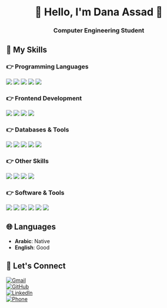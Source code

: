 <h1 align="center">👋 Hello, I'm Dana Assad 👋</h1>

<h3 align="center">Computer Engineering Student</h3>

## 🔧 My Skills  
### 👉 Programming Languages  
<p>
  <img src="https://img.shields.io/badge/C-%2300599C.svg?style=for-the-badge&logo=c&logoColor=white" />
  <img src="https://img.shields.io/badge/Java-%23ED8B00.svg?style=for-the-badge&logo=openjdk&logoColor=white" />
  <img src="https://img.shields.io/badge/Python-%233776AB.svg?style=for-the-badge&logo=python&logoColor=white" />
  <img src="https://img.shields.io/badge/Arduino-%2300979D.svg?style=for-the-badge&logo=arduino&logoColor=white" />
  <img src="https://img.shields.io/badge/Assembly-%23800080.svg?style=for-the-badge" />
</p>

### 👉 Frontend Development  
<p>
  <img src="https://img.shields.io/badge/HTML5-%23E34F26.svg?style=for-the-badge&logo=html5&logoColor=white" />
  <img src="https://img.shields.io/badge/CSS-%231572B6.svg?style=for-the-badge&logo=css3&logoColor=white" />
  <img src="https://img.shields.io/badge/JavaFX-%23F7DF1E.svg?style=for-the-badge" />
  <img src="https://img.shields.io/badge/Android-%23009D54.svg?style=for-the-badge&logo=android&logoColor=white" />
</p>

### 👉 Databases & Tools  
<p>
  <img src="https://img.shields.io/badge/SQL-%230052CC.svg?style=for-the-badge&logo=sqlite&logoColor=white" />
  <img src="https://img.shields.io/badge/Database%20Normalization-%232C8EBB.svg?style=for-the-badge" />
  <img src="https://img.shields.io/badge/GitHub-%23181717.svg?style=for-the-badge&logo=github&logoColor=white" />
  <img src="https://img.shields.io/badge/Arduino%20IDE-%2300979D.svg?style=for-the-badge&logo=arduino&logoColor=white" />
  <img src="https://img.shields.io/badge/ESP32-%23FF0000.svg?style=for-the-badge" />
</p>

### 👉 Other Skills  
<p>
  <img src="https://img.shields.io/badge/Socket%20Programming-%23FF5733.svg?style=for-the-badge" />
  <img src="https://img.shields.io/badge/TCP/UDP-%233366CC.svg?style=for-the-badge" />
  <img src="https://img.shields.io/badge/Maze%20Algorithms-%23000000.svg?style=for-the-badge" />
  <img src="https://img.shields.io/badge/Data%20Structures-%23DC143C.svg?style=for-the-badge" />
</p>

### 👉 Software & Tools  
<p>
  <img src="https://img.shields.io/badge/VS%20Code-%23007ACC.svg?style=for-the-badge&logo=visualstudiocode&logoColor=white" />
  <img src="https://img.shields.io/badge/Android%20Studio-%233DDC84.svg?style=for-the-badge&logo=androidstudio&logoColor=white" />
  <img src="https://img.shields.io/badge/Git-%23F05032.svg?style=for-the-badge&logo=git&logoColor=white" />
  <img src="https://img.shields.io/badge/-Keil_\u00b5Vision-0099cc" />
  <img src="https://img.shields.io/badge/-PyCharm-green" />
  <img src="https://img.shields.io/badge/EBA_Playground-%2300A1B2.svg?style=for-the-badge&logo=python&logoColor=white" />
</p>

## 🌐 Languages  
* **Arabic**: Native  
* **English**: Good   


## 🤝 Let's Connect  
[![Gmail](https://img.shields.io/badge/Gmail-D14836?style=for-the-badge&logo=gmail&logoColor=white)](mailto:dana.gassad03@gmail.com)  
[![GitHub](https://img.shields.io/badge/GitHub-181717?style=for-the-badge&logo=github&logoColor=white)](https://github.com/DanaAssad315)  
[![LinkedIn](https://img.shields.io/badge/LinkedIn-0077B5?style=for-the-badge&logo=linkedin&logoColor=white)](https://www.linkedin.com/in/dana-assad-813106331/)  
[![Phone](https://img.shields.io/badge/Phone-25D366?style=for-the-badge&logo=whatsapp&logoColor=white)](tel:+970569153203)
